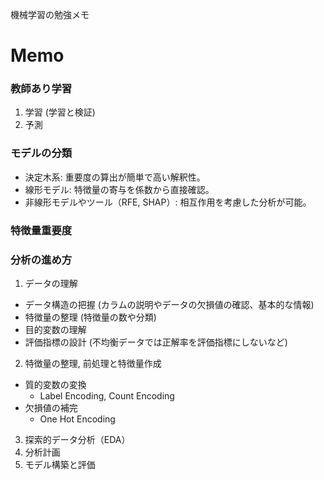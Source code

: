 機械学習の勉強メモ

# Memo

### 教師あり学習

1. 学習 (学習と検証)
2. 予測

### モデルの分類

- 決定木系: 重要度の算出が簡単で高い解釈性。
- 線形モデル: 特徴量の寄与を係数から直接確認。
- 非線形モデルやツール（RFE, SHAP）: 相互作用を考慮した分析が可能。

### 特徴量重要度

### 分析の進め方

1. データの理解
  * データ構造の把握 (カラムの説明やデータの欠損値の確認、基本的な情報)
  * 特徴量の整理 (特徴量の数や分類)
  * 目的変数の理解
  * 評価指標の設計 (不均衡データでは正解率を評価指標にしないなど)
2. 特徴量の整理, 前処理と特徴量作成
  * 質的変数の変換
    * Label Encoding, Count Encoding
  * 欠損値の補完
    * One Hot Encoding
3. 探索的データ分析（EDA）
4. 分析計画
5. モデル構築と評価